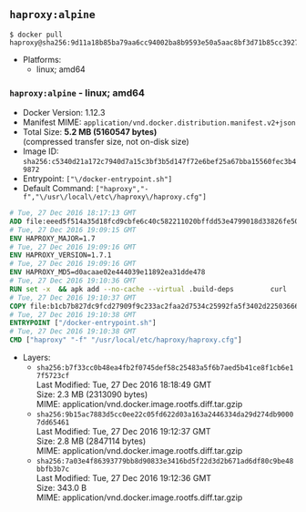 ## `haproxy:alpine`

```console
$ docker pull haproxy@sha256:9d11a18b85ba79aa6cc94002ba8b9593e50a5aac8bf3d71b85cc3927bf27ea84
```

-	Platforms:
	-	linux; amd64

### `haproxy:alpine` - linux; amd64

-	Docker Version: 1.12.3
-	Manifest MIME: `application/vnd.docker.distribution.manifest.v2+json`
-	Total Size: **5.2 MB (5160547 bytes)**  
	(compressed transfer size, not on-disk size)
-	Image ID: `sha256:c5340d21a172c7940d7a15c3bf3b5d147f72e6bef25a67bba15560fec3b49872`
-	Entrypoint: `["\/docker-entrypoint.sh"]`
-	Default Command: `["haproxy","-f","\/usr\/local\/etc\/haproxy\/haproxy.cfg"]`

```dockerfile
# Tue, 27 Dec 2016 18:17:13 GMT
ADD file:eeed5f514a35d18fcd9cbfe6c40c582211020bffdd53e4799018d33826fe5067 in / 
# Tue, 27 Dec 2016 19:09:15 GMT
ENV HAPROXY_MAJOR=1.7
# Tue, 27 Dec 2016 19:09:16 GMT
ENV HAPROXY_VERSION=1.7.1
# Tue, 27 Dec 2016 19:09:16 GMT
ENV HAPROXY_MD5=d0acaae02e444039e11892ea31dde478
# Tue, 27 Dec 2016 19:10:36 GMT
RUN set -x 	&& apk add --no-cache --virtual .build-deps 		curl 		gcc 		libc-dev 		linux-headers 		make 		openssl-dev 		pcre-dev 		zlib-dev 	&& curl -SL "http://www.haproxy.org/download/${HAPROXY_MAJOR}/src/haproxy-${HAPROXY_VERSION}.tar.gz" -o haproxy.tar.gz 	&& echo "${HAPROXY_MD5}  haproxy.tar.gz" | md5sum -c 	&& mkdir -p /usr/src 	&& tar -xzf haproxy.tar.gz -C /usr/src 	&& mv "/usr/src/haproxy-$HAPROXY_VERSION" /usr/src/haproxy 	&& rm haproxy.tar.gz 	&& make -C /usr/src/haproxy 		TARGET=linux2628 		USE_PCRE=1 PCREDIR= 		USE_OPENSSL=1 		USE_ZLIB=1 		all 		install-bin 	&& mkdir -p /usr/local/etc/haproxy 	&& cp -R /usr/src/haproxy/examples/errorfiles /usr/local/etc/haproxy/errors 	&& rm -rf /usr/src/haproxy 	&& runDeps="$( 		scanelf --needed --nobanner --recursive /usr/local 			| awk '{ gsub(/,/, "\nso:", $2); print "so:" $2 }' 			| sort -u 			| xargs -r apk info --installed 			| sort -u 	)" 	&& apk add --virtual .haproxy-rundeps $runDeps 	&& apk del .build-deps
# Tue, 27 Dec 2016 19:10:37 GMT
COPY file:b1cb7b827dc9fcd27909f9c233ac2faa2d7534c25992fa5f3402d22503666d6d in / 
# Tue, 27 Dec 2016 19:10:38 GMT
ENTRYPOINT ["/docker-entrypoint.sh"]
# Tue, 27 Dec 2016 19:10:38 GMT
CMD ["haproxy" "-f" "/usr/local/etc/haproxy/haproxy.cfg"]
```

-	Layers:
	-	`sha256:b7f33cc0b48ea4fb2f0745def58c25483a5f6b7aed5b41ce8f1cb6e17f5723cf`  
		Last Modified: Tue, 27 Dec 2016 18:18:49 GMT  
		Size: 2.3 MB (2313090 bytes)  
		MIME: application/vnd.docker.image.rootfs.diff.tar.gzip
	-	`sha256:9b15ac7883d5cc0ee22c05fd622d03a163a2446334da29d274db90007dd65461`  
		Last Modified: Tue, 27 Dec 2016 19:12:37 GMT  
		Size: 2.8 MB (2847114 bytes)  
		MIME: application/vnd.docker.image.rootfs.diff.tar.gzip
	-	`sha256:7a03e4f86393779bb8d90833e3416bd5f22d3d2b671ad6df80c9be48bbfb3b7c`  
		Last Modified: Tue, 27 Dec 2016 19:12:36 GMT  
		Size: 343.0 B  
		MIME: application/vnd.docker.image.rootfs.diff.tar.gzip
